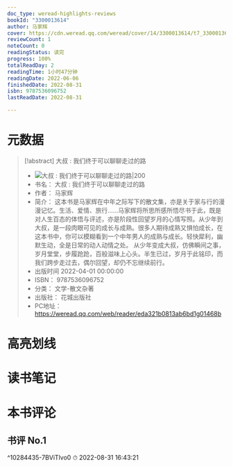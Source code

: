 ```yaml
---
doc_type: weread-highlights-reviews
bookId: "3300013614"
author: 马家辉
cover: https://cdn.weread.qq.com/weread/cover/14/3300013614/t7_3300013614.jpg
reviewCount: 1
noteCount: 0
readingStatus: 读完
progress: 100%
totalReadDay: 2
readingTime: 1小时47分钟
readingDate: 2022-06-06
finishedDate: 2022-08-31
isbn: 9787536096752
lastReadDate: 2022-08-31

---
```

# 元数据
> [!abstract] 大叔 : 我们终于可以聊聊走过的路
> - ![ 大叔 : 我们终于可以聊聊走过的路|200](https://cdn.weread.qq.com/weread/cover/14/3300013614/t7_3300013614.jpg)
> - 书名： 大叔 : 我们终于可以聊聊走过的路
> - 作者： 马家辉
> - 简介： 这本书是马家辉在中年之际写下的散文集，亦是关于家与行的漫漫记忆。生活、爱情、旅行……马家辉将所思所感所悟尽书于此，既是对人生百态的体悟与评述，亦是阶段性回望岁月的心情写照。从少年到大叔，是一段肉眼可见的成长与成熟。很多人期待成熟又惧怕成长，在这本书中，你可以模糊看到一个中年男人的成熟与成长。轻快犀利，幽默生动，全是日常的动人动情之处。 从少年变成大叔，仿佛瞬间之事，岁月堂堂，步履跄跄，百般滋味上心头。半生已过，岁月于此铭印，而我们跨步走过去，偶尔回望，却仍不忘继续前行。
> - 出版时间 2022-04-01 00:00:00
> - ISBN： 9787536096752
> - 分类： 文学-散文杂著
> - 出版社： 花城出版社
> - PC地址：https://weread.qq.com/web/reader/eda321b0813ab6bd1g01468b

# 高亮划线

# 读书笔记

# 本书评论

## 书评 No.1 
 ^10284435-7BViTlvo0
⏱ 2022-08-31 16:43:21
